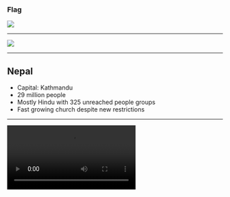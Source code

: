 ### Flag

![](https://upload.wikimedia.org/wikipedia/commons/9/9b/Flag_of_Nepal.svg)

---

![](https://upload.wikimedia.org/wikipedia/commons/d/d4/Nepal_%28orthographic_projection%29.svg)

---

## Nepal

-   Capital: Kathmandu
-   29 million people
-   Mostly Hindu with 325 unreached people groups
-   Fast growing church despite new restrictions

---

![](https://f000.backblazeb2.com/file/ccw-prayer/nepal.mp4)
